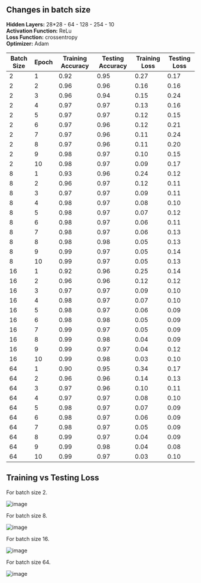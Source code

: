 ## Changes in batch size

**Hidden Layers:** 28*28 - 64 - 128 - 254 - 10  
**Activation Function:** ReLu  
**Loss Function:** crossentropy  
**Optimizer:** Adam

| Batch Size | Epoch | Training Accuracy | Testing Accuracy | Training Loss | Testing Loss |
|------------|-------|-------------------|------------------|---------------|--------------|
| 2          | 1     | 0.92              | 0.95             | 0.27          | 0.17         |
| 2          | 2     | 0.96              | 0.96             | 0.16          | 0.16         |
| 2          | 3     | 0.96              | 0.94             | 0.15          | 0.24         |
| 2          | 4     | 0.97              | 0.97             | 0.13          | 0.16         |
| 2          | 5     | 0.97              | 0.97             | 0.12          | 0.15         |
| 2          | 6     | 0.97              | 0.96             | 0.12          | 0.21         |
| 2          | 7     | 0.97              | 0.96             | 0.11          | 0.24         |
| 2          | 8     | 0.97              | 0.96             | 0.11          | 0.20         |
| 2          | 9     | 0.98              | 0.97             | 0.10          | 0.15         |
| 2          | 10    | 0.98              | 0.97             | 0.09          | 0.17         |
| 8          | 1     | 0.93              | 0.96             | 0.24          | 0.12         |
| 8          | 2     | 0.96              | 0.97             | 0.12          | 0.11         |
| 8          | 3     | 0.97              | 0.97             | 0.09          | 0.11         |
| 8          | 4     | 0.98              | 0.97             | 0.08          | 0.10         |
| 8          | 5     | 0.98              | 0.97             | 0.07          | 0.12         |
| 8          | 6     | 0.98              | 0.97             | 0.06          | 0.11         |
| 8          | 7     | 0.98              | 0.97             | 0.06          | 0.13         |
| 8          | 8     | 0.98              | 0.98             | 0.05          | 0.13         |
| 8          | 9     | 0.99              | 0.97             | 0.05          | 0.14         |
| 8          | 10    | 0.99              | 0.97             | 0.05          | 0.13         |
| 16         | 1     | 0.92              | 0.96             | 0.25          | 0.14         |
| 16         | 2     | 0.96              | 0.96             | 0.12          | 0.12         |
| 16         | 3     | 0.97              | 0.97             | 0.09          | 0.10         |
| 16         | 4     | 0.98              | 0.97             | 0.07          | 0.10         |
| 16         | 5     | 0.98              | 0.97             | 0.06          | 0.09         |
| 16         | 6     | 0.98              | 0.98             | 0.05          | 0.09         |
| 16         | 7     | 0.99              | 0.97             | 0.05          | 0.09         |
| 16         | 8     | 0.99              | 0.98             | 0.04          | 0.09         |
| 16         | 9     | 0.99              | 0.97             | 0.04          | 0.12         |
| 16         | 10    | 0.99              | 0.98             | 0.03          | 0.10         |
| 64         | 1     | 0.90              | 0.95             | 0.34          | 0.17         |
| 64         | 2     | 0.96              | 0.96             | 0.14          | 0.13         |
| 64         | 3     | 0.97              | 0.96             | 0.10          | 0.11         |
| 64         | 4     | 0.97              | 0.97             | 0.08          | 0.10         |
| 64         | 5     | 0.98              | 0.97             | 0.07          | 0.09         |
| 64         | 6     | 0.98              | 0.97             | 0.06          | 0.09         |
| 64         | 7     | 0.98              | 0.97             | 0.05          | 0.09         |
| 64         | 8     | 0.99              | 0.97             | 0.04          | 0.09         |
| 64         | 9     | 0.99              | 0.98             | 0.04          | 0.08         |
| 64         | 10    | 0.99              | 0.97             | 0.03          | 0.10         |



## Training vs Testing Loss

For batch size 2.

![image](https://github.com/user-attachments/assets/cb4200fc-7712-4e99-b28e-ba40cde014fa)

For batch size 8.

![image](https://github.com/user-attachments/assets/ac7edf53-4ae2-4dc4-a209-a289caf64c20)

For batch size 16.

![image](https://github.com/user-attachments/assets/06f018d4-67f1-43b9-99f4-27a7cd006d52)

For batch size 64.

![image](https://github.com/user-attachments/assets/abcbb54a-6c3e-4b49-ab54-51965b1fe4d7)
